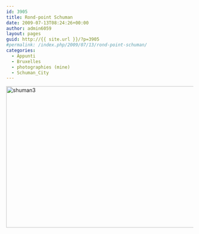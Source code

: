 ```yaml
---
id: 3905
title: Rond-point Schuman
date: 2009-07-13T08:24:26+00:00
author: admin6059
layout: pages
guid: http://{{ site.url }}/?p=3905
#permalink: /index.php/2009/07/13/rond-point-schuman/
categories:
  - Appunti
  - Bruxelles
  - photographies (mine)
  - Schuman_City
---
```

<img class="aligncenter wp-image-3906" src="http://{{ site.url }}/wp-content/uploads/2016/10/shuman3.jpg" alt="shuman3" width="580" height="380" srcset="http://{{ site.url }}/wp-content/uploads/2016/10/shuman3.jpg 861w, http://{{ site.url }}/wp-content/uploads/2016/10/shuman3-300x197.jpg 300w, http://{{ site.url }}/wp-content/uploads/2016/10/shuman3-768x503.jpg 768w" sizes="(max-width: 580px) 100vw, 580px" />